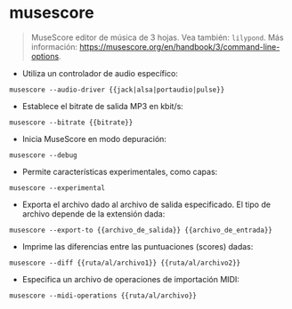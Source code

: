 # musescore

> MuseScore editor de música de 3 hojas.
> Vea también: `lilypond`.
> Más información: <https://musescore.org/en/handbook/3/command-line-options>.

- Utiliza un controlador de audio específico:

`musescore --audio-driver {{jack|alsa|portaudio|pulse}}`

- Establece el bitrate de salida MP3 en kbit/s:

`musescore --bitrate {{bitrate}}`

- Inicia MuseScore en modo depuración:

`musescore --debug`

- Permite características experimentales, como capas:

`musescore --experimental`

- Exporta el archivo dado al archivo de salida especificado. El tipo de archivo depende de la extensión dada:

`musescore --export-to {{archivo_de_salida}} {{archivo_de_entrada}}`

- Imprime las diferencias entre las puntuaciones (scores) dadas:

`musescore --diff {{ruta/al/archivo1}} {{ruta/al/archivo2}}`

- Especifica un archivo de operaciones de importación MIDI:

`musescore --midi-operations {{ruta/al/archivo}}`
